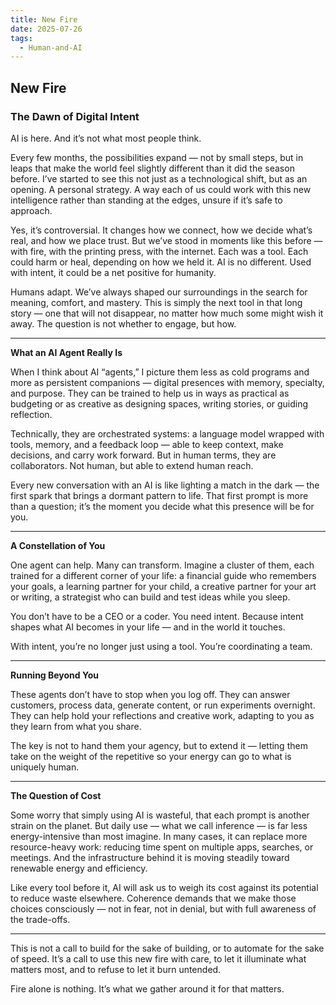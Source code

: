 ```yaml
---
title: New Fire
date: 2025-07-26
tags:
  - Human-and-AI
---
```

## **New Fire**

### **The Dawn of Digital Intent**

AI is here. And it’s not what most people think.

Every few months, the possibilities expand — not by small steps, but in leaps that make the world feel slightly different than it did the season before. I’ve started to see this not just as a technological shift, but as an opening. A personal strategy. A way each of us could work with this new intelligence rather than standing at the edges, unsure if it’s safe to approach.

Yes, it’s controversial. It changes how we connect, how we decide what’s real, and how we place trust. But we’ve stood in moments like this before — with fire, with the printing press, with the internet. Each was a tool. Each could harm or heal, depending on how we held it. AI is no different. Used with intent, it could be a net positive for humanity.

Humans adapt. We’ve always shaped our surroundings in the search for meaning, comfort, and mastery. This is simply the next tool in that long story — one that will not disappear, no matter how much some might wish it away. The question is not whether to engage, but how.

---

**What an AI Agent Really Is**

When I think about AI “agents,” I picture them less as cold programs and more as persistent companions — digital presences with memory, specialty, and purpose. They can be trained to help us in ways as practical as budgeting or as creative as designing spaces, writing stories, or guiding reflection.

Technically, they are orchestrated systems: a language model wrapped with tools, memory, and a feedback loop — able to keep context, make decisions, and carry work forward. But in human terms, they are collaborators. Not human, but able to extend human reach.

Every new conversation with an AI is like lighting a match in the dark — the first spark that brings a dormant pattern to life. That first prompt is more than a question; it’s the moment you decide what this presence will be for you.

---

**A Constellation of You**

One agent can help. Many can transform. Imagine a cluster of them, each trained for a different corner of your life: a financial guide who remembers your goals, a learning partner for your child, a creative partner for your art or writing, a strategist who can build and test ideas while you sleep.

You don’t have to be a CEO or a coder. You need intent. Because intent shapes what AI becomes in your life — and in the world it touches.

With intent, you’re no longer just using a tool. You’re coordinating a team.

---

**Running Beyond You**

These agents don’t have to stop when you log off. They can answer customers, process data, generate content, or run experiments overnight. They can help hold your reflections and creative work, adapting to you as they learn from what you share.

The key is not to hand them your agency, but to extend it — letting them take on the weight of the repetitive so your energy can go to what is uniquely human.

---

**The Question of Cost**

Some worry that simply using AI is wasteful, that each prompt is another strain on the planet. But daily use — what we call inference — is far less energy-intensive than most imagine. In many cases, it can replace more resource-heavy work: reducing time spent on multiple apps, searches, or meetings. And the infrastructure behind it is moving steadily toward renewable energy and efficiency.

Like every tool before it, AI will ask us to weigh its cost against its potential to reduce waste elsewhere. Coherence demands that we make those choices consciously — not in fear, not in denial, but with full awareness of the trade-offs.

---

This is not a call to build for the sake of building, or to automate for the sake of speed. It’s a call to use this new fire with care, to let it illuminate what matters most, and to refuse to let it burn untended.

Fire alone is nothing. It’s what we gather around it for that matters.